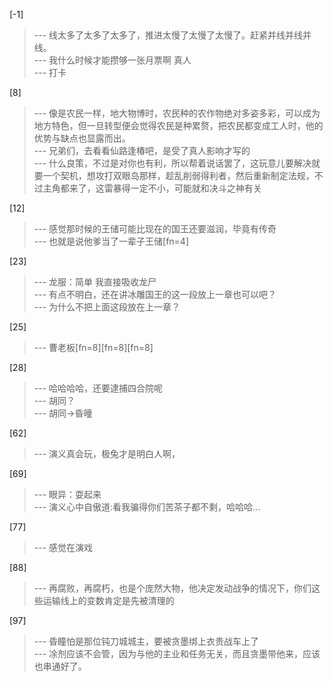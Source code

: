 
[-1] 
>--- 线太多了太多了太多了，推进太慢了太慢了太慢了。赶紧并线并线并线。<br>
>--- 我什么时候才能攒够一张月票啊 真人<br>
>--- 打卡<br>

[8] 
>--- 像是农民一样，地大物博时，农民种的农作物绝对多姿多彩，可以成为地方特色，但一旦转型便会觉得农民是种累赘，把农民都变成工人时，他的优势与缺点也显露而出。<br>
>--- 兄弟们，去看看仙路逢椿吧，是受了真人影响才写的<br>
>--- 什么良策，不过是对你也有利，所以帮着说话罢了，这玩意儿要解决就要一个契机，想攻打双眼岛那样，趁乱削弱得利者，然后重新制定法规，不过主角都来了，这雷暴得一定不小，可能就和决斗之神有关<br>

[12] 
>--- 感觉那时候的王储可能比现在的国王还要滋润，毕竟有传奇<br>
>--- 也就是说他爹当了一辈子王储[fn=4]<br>

[23] 
>--- 龙服：简单 我直接吸收龙尸<br>
>--- 有点不明白，还在讲冰雕国王的这一段放上一章也可以吧？<br>
>--- 为什么不把上面这段放在上一章？<br>

[25] 
>--- 曹老板[fn=8][fn=8][fn=8]<br>

[28] 
>--- 哈哈哈哈，还要逮捕四合院呢<br>
>--- 胡同？<br>
>--- 胡同→昏曈<br>

[62] 
>--- 演义真会玩，极兔才是明白人啊，<br>

[69] 
>--- 眼异：耍起来<br>
>--- 演义心中自傲道:看我骗得你们苦茶子都不剩，哈哈哈...<br>

[77] 
>--- 感觉在演戏<br>

[88] 
>--- 再腐败，再腐朽，也是个庞然大物，他决定发动战争的情况下，你们这些运输线上的变数肯定是先被清理的<br>

[97] 
>--- 昏瞳怕是那位钝刀城城主，要被贪墨绑上衣贵战车上了<br>
>--- 凃剂应该不会管，因为与他的主业和任务无关，而且贪墨带他来，应该也串通好了。<br>

